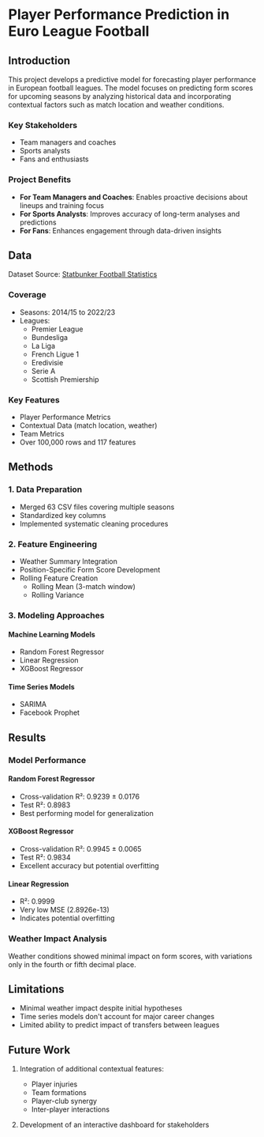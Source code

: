 # Player Performance Prediction in Euro League Football

## Introduction
This project develops a predictive model for forecasting player performance in European football leagues. The model focuses on predicting form scores for upcoming seasons by analyzing historical data and incorporating contextual factors such as match location and weather conditions.

### Key Stakeholders
- Team managers and coaches
- Sports analysts
- Fans and enthusiasts

### Project Benefits
- **For Team Managers and Coaches**: Enables proactive decisions about lineups and training focus
- **For Sports Analysts**: Improves accuracy of long-term analyses and predictions
- **For Fans**: Enhances engagement through data-driven insights

## Data
Dataset Source: [Statbunker Football Statistics](https://data.world/cclayford/statbunker-football-statistics)

### Coverage
- Seasons: 2014/15 to 2022/23
- Leagues:
  - Premier League
  - Bundesliga
  - La Liga
  - French Ligue 1
  - Eredivisie
  - Serie A
  - Scottish Premiership

### Key Features
- Player Performance Metrics
- Contextual Data (match location, weather)
- Team Metrics
- Over 100,000 rows and 117 features

## Methods

### 1. Data Preparation
- Merged 63 CSV files covering multiple seasons
- Standardized key columns
- Implemented systematic cleaning procedures

### 2. Feature Engineering
- Weather Summary Integration
- Position-Specific Form Score Development
- Rolling Feature Creation
  - Rolling Mean (3-match window)
  - Rolling Variance

### 3. Modeling Approaches
#### Machine Learning Models
- Random Forest Regressor
- Linear Regression
- XGBoost Regressor

#### Time Series Models
- SARIMA
- Facebook Prophet

## Results

### Model Performance
#### Random Forest Regressor
- Cross-validation R²: 0.9239 ± 0.0176
- Test R²: 0.8983
- Best performing model for generalization

#### XGBoost Regressor
- Cross-validation R²: 0.9945 ± 0.0065
- Test R²: 0.9834
- Excellent accuracy but potential overfitting

#### Linear Regression
- R²: 0.9999
- Very low MSE (2.8926e-13)
- Indicates potential overfitting

### Weather Impact Analysis
Weather conditions showed minimal impact on form scores, with variations only in the fourth or fifth decimal place.

## Limitations
- Minimal weather impact despite initial hypotheses
- Time series models don't account for major career changes
- Limited ability to predict impact of transfers between leagues

## Future Work
1. Integration of additional contextual features:
   - Player injuries
   - Team formations
   - Player-club synergy
   - Inter-player interactions

2. Development of an interactive dashboard for stakeholders
